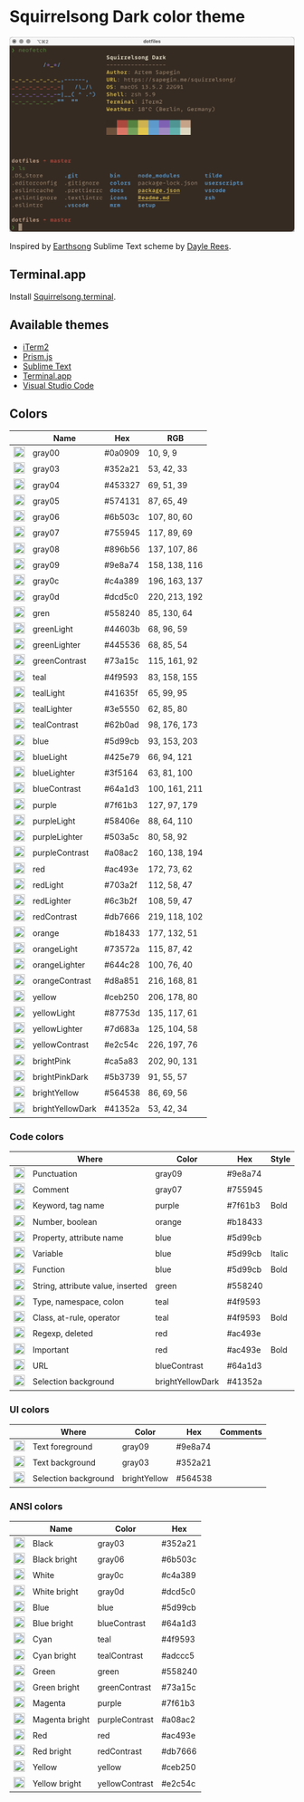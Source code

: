 # Squirrelsong Dark color theme

![Squirrelsong dark terminal color theme](./iTerm2/screenshot.png)

Inspired by [Earthsong](http://daylerees.github.io/) Sublime Text scheme by [Dayle Rees](https://github.com/daylerees).

## Terminal.app

Install [Squirrelsong.terminal](https://raw.githubusercontent.com/sapegin/squirrelsong/master/Squirrelsong.terminal).

## Available themes

* [iTerm2](./iTerm2)
* [Prism.js](./PrismJs)
* [Sublime Text](./Sublime%20Text)
* [Terminal.app](./Terminal)
* [Visual Studio Code](./VSCode)

## Colors

<!-- palette:begin -->

| | Name | Hex | RGB |
| --- | --- | --- | --- |
| <img src="http://www.thecolorapi.com/id?format=svg&named=false&hex=0a0909" width="20" height="20" alt=""> | gray00 | #0a0909 | 10, 9, 9 |
| <img src="http://www.thecolorapi.com/id?format=svg&named=false&hex=352a21" width="20" height="20" alt=""> | gray03 | #352a21 | 53, 42, 33 |
| <img src="http://www.thecolorapi.com/id?format=svg&named=false&hex=453327" width="20" height="20" alt=""> | gray04 | #453327 | 69, 51, 39 |
| <img src="http://www.thecolorapi.com/id?format=svg&named=false&hex=574131" width="20" height="20" alt=""> | gray05 | #574131 | 87, 65, 49 |
| <img src="http://www.thecolorapi.com/id?format=svg&named=false&hex=6b503c" width="20" height="20" alt=""> | gray06 | #6b503c | 107, 80, 60 |
| <img src="http://www.thecolorapi.com/id?format=svg&named=false&hex=755945" width="20" height="20" alt=""> | gray07 | #755945 | 117, 89, 69 |
| <img src="http://www.thecolorapi.com/id?format=svg&named=false&hex=896b56" width="20" height="20" alt=""> | gray08 | #896b56 | 137, 107, 86 |
| <img src="http://www.thecolorapi.com/id?format=svg&named=false&hex=9e8a74" width="20" height="20" alt=""> | gray09 | #9e8a74 | 158, 138, 116 |
| <img src="http://www.thecolorapi.com/id?format=svg&named=false&hex=c4a389" width="20" height="20" alt=""> | gray0c | #c4a389 | 196, 163, 137 |
| <img src="http://www.thecolorapi.com/id?format=svg&named=false&hex=dcd5c0" width="20" height="20" alt=""> | gray0d | #dcd5c0 | 220, 213, 192 |
| <img src="http://www.thecolorapi.com/id?format=svg&named=false&hex=558240" width="20" height="20" alt=""> | gren | #558240 | 85, 130, 64 |
| <img src="http://www.thecolorapi.com/id?format=svg&named=false&hex=44603b" width="20" height="20" alt=""> | greenLight | #44603b | 68, 96, 59 |
| <img src="http://www.thecolorapi.com/id?format=svg&named=false&hex=445536" width="20" height="20" alt=""> | greenLighter | #445536 | 68, 85, 54 |
| <img src="http://www.thecolorapi.com/id?format=svg&named=false&hex=73a15c" width="20" height="20" alt=""> | greenContrast | #73a15c | 115, 161, 92 |
| <img src="http://www.thecolorapi.com/id?format=svg&named=false&hex=4f9593" width="20" height="20" alt=""> | teal | #4f9593 | 83, 158, 155 |
| <img src="http://www.thecolorapi.com/id?format=svg&named=false&hex=41635f" width="20" height="20" alt=""> | tealLight | #41635f | 65, 99, 95 |
| <img src="http://www.thecolorapi.com/id?format=svg&named=false&hex=3e5550" width="20" height="20" alt=""> | tealLighter | #3e5550 | 62, 85, 80 |
| <img src="http://www.thecolorapi.com/id?format=svg&named=false&hex=62b0ad" width="20" height="20" alt=""> | tealContrast | #62b0ad | 98, 176, 173 |
| <img src="http://www.thecolorapi.com/id?format=svg&named=false&hex=5d99cb" width="20" height="20" alt=""> | blue | #5d99cb | 93, 153, 203 |
| <img src="http://www.thecolorapi.com/id?format=svg&named=false&hex=425e79" width="20" height="20" alt=""> | blueLight | #425e79 | 66, 94, 121 |
| <img src="http://www.thecolorapi.com/id?format=svg&named=false&hex=3f5164" width="20" height="20" alt=""> | blueLighter | #3f5164 | 63, 81, 100 |
| <img src="http://www.thecolorapi.com/id?format=svg&named=false&hex=64a1d3" width="20" height="20" alt=""> | blueContrast | #64a1d3 | 100, 161, 211 |
| <img src="http://www.thecolorapi.com/id?format=svg&named=false&hex=7f61b3" width="20" height="20" alt=""> | purple | #7f61b3 | 127, 97, 179 |
| <img src="http://www.thecolorapi.com/id?format=svg&named=false&hex=58406e" width="20" height="20" alt=""> | purpleLight | #58406e | 88, 64, 110 |
| <img src="http://www.thecolorapi.com/id?format=svg&named=false&hex=503a5c" width="20" height="20" alt=""> | purpleLighter | #503a5c | 80, 58, 92 |
| <img src="http://www.thecolorapi.com/id?format=svg&named=false&hex=a08ac2" width="20" height="20" alt=""> | purpleContrast | #a08ac2 | 160, 138, 194 |
| <img src="http://www.thecolorapi.com/id?format=svg&named=false&hex=ac493e" width="20" height="20" alt=""> | red | #ac493e | 172, 73, 62 |
| <img src="http://www.thecolorapi.com/id?format=svg&named=false&hex=703a2f" width="20" height="20" alt=""> | redLight | #703a2f | 112, 58, 47 |
| <img src="http://www.thecolorapi.com/id?format=svg&named=false&hex=6c3b2f" width="20" height="20" alt=""> | redLighter | #6c3b2f | 108, 59, 47 |
| <img src="http://www.thecolorapi.com/id?format=svg&named=false&hex=db7666" width="20" height="20" alt=""> | redContrast | #db7666 | 219, 118, 102 |
| <img src="http://www.thecolorapi.com/id?format=svg&named=false&hex=b18433" width="20" height="20" alt=""> | orange | #b18433 | 177, 132, 51 |
| <img src="http://www.thecolorapi.com/id?format=svg&named=false&hex=73572a" width="20" height="20" alt=""> | orangeLight | #73572a | 115, 87, 42 |
| <img src="http://www.thecolorapi.com/id?format=svg&named=false&hex=644c28" width="20" height="20" alt=""> | orangeLighter | #644c28 | 100, 76, 40 |
| <img src="http://www.thecolorapi.com/id?format=svg&named=false&hex=d8a851" width="20" height="20" alt=""> | orangeContrast | #d8a851 | 216, 168, 81 |
| <img src="http://www.thecolorapi.com/id?format=svg&named=false&hex=ceb250" width="20" height="20" alt=""> | yellow | #ceb250 | 206, 178, 80 |
| <img src="http://www.thecolorapi.com/id?format=svg&named=false&hex=87753d" width="20" height="20" alt=""> | yellowLight | #87753d | 135, 117, 61 |
| <img src="http://www.thecolorapi.com/id?format=svg&named=false&hex=7d683a" width="20" height="20" alt=""> | yellowLighter | #7d683a | 125, 104, 58 |
| <img src="http://www.thecolorapi.com/id?format=svg&named=false&hex=e2c54c" width="20" height="20" alt=""> | yellowContrast | #e2c54c | 226, 197, 76 |
| <img src="http://www.thecolorapi.com/id?format=svg&named=false&hex=ca5a83" width="20" height="20" alt=""> | brightPink | #ca5a83 | 202, 90, 131 |
| <img src="http://www.thecolorapi.com/id?format=svg&named=false&hex=5b3739" width="20" height="20" alt=""> | brightPinkDark | #5b3739 | 91, 55, 57 |
| <img src="http://www.thecolorapi.com/id?format=svg&named=false&hex=564538" width="20" height="20" alt=""> | brightYellow | #564538 | 86, 69, 56 |
| <img src="http://www.thecolorapi.com/id?format=svg&named=false&hex=41352a" width="20" height="20" alt=""> | brightYellowDark | #41352a | 53, 42, 34 |

<!-- palette:end -->

### Code colors

| | Where | Color | Hex | Style |
| --- | --- | --- | --- | --- |
| <img src="http://www.thecolorapi.com/id?format=svg&named=false&hex=9e8a74" width="20" height="20" alt=""> | Punctuation | gray09 | #9e8a74 | |
| <img src="http://www.thecolorapi.com/id?format=svg&named=false&hex=755945" width="20" height="20" alt=""> | Comment | gray07 | #755945 | |
| <img src="http://www.thecolorapi.com/id?format=svg&named=false&hex=7f61b3" width="20" height="20" alt=""> | Keyword, tag name | purple | #7f61b3 | Bold |
| <img src="http://www.thecolorapi.com/id?format=svg&named=false&hex=b18433" width="20" height="20" alt=""> | Number, boolean | orange | #b18433 | |
| <img src="http://www.thecolorapi.com/id?format=svg&named=false&hex=5d99cb" width="20" height="20" alt=""> | Property, attribute name | blue | #5d99cb | |
| <img src="http://www.thecolorapi.com/id?format=svg&named=false&hex=5d99cb" width="20" height="20" alt=""> | Variable | blue | #5d99cb | Italic |
| <img src="http://www.thecolorapi.com/id?format=svg&named=false&hex=5d99cb" width="20" height="20" alt=""> | Function | blue | #5d99cb | Bold |
| <img src="http://www.thecolorapi.com/id?format=svg&named=false&hex=558240" width="20" height="20" alt=""> | String, attribute value, inserted | green | #558240 | |
| <img src="http://www.thecolorapi.com/id?format=svg&named=false&hex=4f9593" width="20" height="20" alt=""> | Type, namespace, colon | teal | #4f9593 | |
| <img src="http://www.thecolorapi.com/id?format=svg&named=false&hex=4f9593" width="20" height="20" alt=""> | Class, at-rule, operator | teal | #4f9593 | Bold |
| <img src="http://www.thecolorapi.com/id?format=svg&named=false&hex=ac493e" width="20" height="20" alt=""> | Regexp, deleted | red | #ac493e | |
| <img src="http://www.thecolorapi.com/id?format=svg&named=false&hex=ac493e" width="20" height="20" alt=""> | Important | red | #ac493e | Bold |
| <img src="http://www.thecolorapi.com/id?format=svg&named=false&hex=64a1d3" width="20" height="20" alt=""> | URL | blueContrast | #64a1d3 | |
| <img src="http://www.thecolorapi.com/id?format=svg&named=false&hex=41352a" width="20" height="20" alt=""> | Selection background | brightYellowDark | #41352a | |

### UI colors

| | Where | Color | Hex | Comments |
| --- | --- | --- | --- | --- |
| <img src="http://www.thecolorapi.com/id?format=svg&named=false&hex=9e8a74" width="20" height="20" alt=""> | Text foreground | gray09 | #9e8a74 | |
| <img src="http://www.thecolorapi.com/id?format=svg&named=false&hex=352a21" width="20" height="20" alt=""> | Text background | gray03 | #352a21 | |
| <img src="http://www.thecolorapi.com/id?format=svg&named=false&hex=564538" width="20" height="20" alt=""> | Selection background | brightYellow | #564538 | |

### ANSI colors

| | Name | Color | Hex |
| --- | --- | --- | --- |
| <img src="http://www.thecolorapi.com/id?format=svg&named=false&hex=352a21" width="20" height="20" alt=""> | Black | gray03 | #352a21 |
| <img src="http://www.thecolorapi.com/id?format=svg&named=false&hex=6b503c" width="20" height="20" alt=""> | Black bright | gray06 | #6b503c |
| <img src="http://www.thecolorapi.com/id?format=svg&named=false&hex=c4a389" width="20" height="20" alt=""> | White | gray0c | #c4a389 |
| <img src="http://www.thecolorapi.com/id?format=svg&named=false&hex=dcd5c0" width="20" height="20" alt=""> | White bright | gray0d | #dcd5c0 |
| <img src="http://www.thecolorapi.com/id?format=svg&named=false&hex=5d99cb" width="20" height="20" alt=""> | Blue | blue | #5d99cb |
| <img src="http://www.thecolorapi.com/id?format=svg&named=false&hex=64a1d3" width="20" height="20" alt=""> | Blue bright | blueContrast | #64a1d3 |
| <img src="http://www.thecolorapi.com/id?format=svg&named=false&hex=4f9593" width="20" height="20" alt=""> | Cyan | teal | #4f9593 |
| <img src="http://www.thecolorapi.com/id?format=svg&named=false&hex=adccc5" width="20" height="20" alt=""> | Cyan bright | tealContrast | #adccc5 |
| <img src="http://www.thecolorapi.com/id?format=svg&named=false&hex=558240" width="20" height="20" alt=""> | Green | green | #558240 |
| <img src="http://www.thecolorapi.com/id?format=svg&named=false&hex=73a15c" width="20" height="20" alt=""> | Green bright | greenContrast | #73a15c |
| <img src="http://www.thecolorapi.com/id?format=svg&named=false&hex=7f61b3" width="20" height="20" alt=""> | Magenta | purple | #7f61b3 |
| <img src="http://www.thecolorapi.com/id?format=svg&named=false&hex=a08ac2" width="20" height="20" alt=""> | Magenta bright | purpleContrast | #a08ac2 |
| <img src="http://www.thecolorapi.com/id?format=svg&named=false&hex=ac493e" width="20" height="20" alt=""> | Red | red | #ac493e |
| <img src="http://www.thecolorapi.com/id?format=svg&named=false&hex=db7666" width="20" height="20" alt=""> | Red bright | redContrast | #db7666 |
| <img src="http://www.thecolorapi.com/id?format=svg&named=false&hex=ceb250" width="20" height="20" alt=""> | Yellow | yellow | #ceb250 |
| <img src="http://www.thecolorapi.com/id?format=svg&named=false&hex=e2c54c" width="20" height="20" alt=""> | Yellow bright | yellowContrast | #e2c54c |
